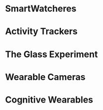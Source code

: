 # SmartWatcheres

# Activity Trackers

# The Glass Experiment

# Wearable Cameras

# Cognitive Wearables
